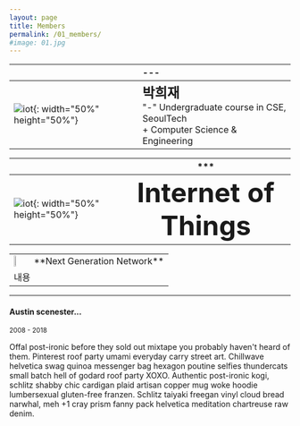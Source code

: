 ```yaml
---
layout: page
title: Members
permalink: /01_members/
#image: 01.jpg
---
```


| <img width=100/>   |  ---  |
|:---|:---|
| ![iot]({{site.baseurl}}/images/hj.jpg){: width="50%" height="50%"} | <b><span style="font-size:150%">박희재</span></b><br> "-" Undergraduate course in CSE, SeoulTech   <br> + Computer Science & Engineering |



| <img width=100/>   |  ***  |
|:---|:---:|
| ![iot]({{site.baseurl}}/images/hj.jpg){: width="50%" height="50%"} | <b><span style="font-size:300%">Internet of Things</span></b>  |




<table>
  <tr>
    <td><img src = https://github.com/HeeJaeMon123/HeeJaeMon123.github.io/blob/main/images/icelab_logo.png width="30%" height="30%"></td>
    <td>**Next Generation Network**</td>
  </tr>
  <tr>
    <td colspan="2">내용</td>
  </tr>
</table>






***

#### Austin scenester...
<small>2008 - 2018</small>

Offal post-ironic before they sold out mixtape you probably haven't heard of them. Pinterest roof party umami everyday carry street art. Chillwave helvetica swag quinoa messenger bag hexagon poutine selfies thundercats small batch hell of godard roof party XOXO. Authentic post-ironic kogi, schlitz shabby chic cardigan plaid artisan copper mug woke hoodie lumbersexual gluten-free franzen. Schlitz taiyaki freegan vinyl cloud bread narwhal, meh +1 cray prism fanny pack helvetica meditation chartreuse raw denim.


